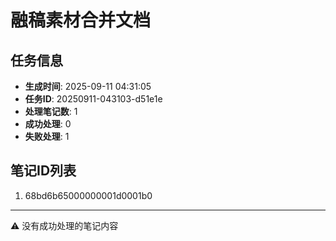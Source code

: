 # 融稿素材合并文档

## 任务信息

- **生成时间**: 2025-09-11 04:31:05
- **任务ID**: 20250911-043103-d51e1e
- **处理笔记数**: 1
- **成功处理**: 0
- **失败处理**: 1

## 笔记ID列表

  1. 68bd6b65000000001d0001b0

---


⚠ 没有成功处理的笔记内容
